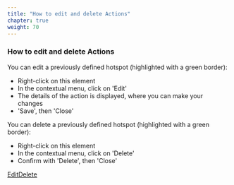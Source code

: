 ```yaml
---
title: "How to edit and delete Actions"
chapter: true
weight: 70
---
```


### How to edit and delete Actions
You can edit a previously defined hotspot (highlighted with a green border):

- Right-click on this element
- In the contextual menu, click on 'Edit'
- The details of the action is displayed, where you can make your changes
- 'Save', then 'Close'

You can delete a previously defined hotspot (highlighted with a green border):

- Right-click on this element
- In the contextual menu, click on 'Delete'
- Confirm with 'Delete', then 'Close'

[EditDelete](https://youtu.be/fzL9qy5rnMg)

